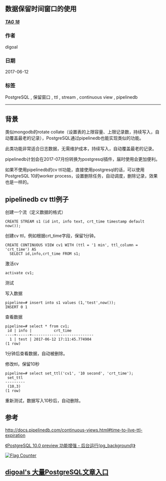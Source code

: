 ## 数据保留时间窗口的使用  
##### [TAG 18](../class/18.md)
      
### 作者      
digoal      
      
### 日期      
2017-06-12      
      
### 标签      
PostgreSQL , 保留窗口 , ttl , stream , continuous view , pipelinedb  
      
----      
      
## 背景      
类似mongodb的rotate collate（设置表的上限容量、上限记录数，持续写入，自动覆盖最老的记录），PostgreSQL通过pipelinedb也能实现类似的功能。  
  
此类功能非常适合日志数据，无需维护成本，持续写入，自动覆盖最老的记录。  
  
pipelinedb计划会在2017-07月份转换为postgresql插件，届时使用会更加便利。  
  
如果不使用pipelinedb的cv ttl功能，直接使用postgresql的话，可以使用PostgreSQL 10的worker process，设置删除任务，自动调度，删除记录，效果也是一样的。  
  
## pipelinedb cv ttl例子  
创建一个流（定义数据的格式）  
  
```  
CREATE STREAM s1 (id int, info text, crt_time timestamp default now());  
```  
  
创建cv ttl，例如根据crt_time字段，保留1分钟。  
  
```  
CREATE CONTINUOUS VIEW cv1 WITH (ttl = '1 min', ttl_column = 'crt_time') AS  
  SELECT id,info,crt_time FROM s1;  
```  
  
激活cv  
  
```  
activate cv1;  
```  
  
测试  
  
写入数据  
  
```  
pipeline=# insert into s1 values (1,'test',now());  
INSERT 0 1  
```  
  
查看数据  
  
```  
pipeline=# select * from cv1;  
 id | info |          crt_time            
----+------+----------------------------  
  1 | test | 2017-06-12 17:11:45.774904  
(1 row)  
```  
  
1分钟后查看数据，自动被删除。  
  
修改ttl，保留10秒  
  
```  
pipeline=# select set_ttl('cv1', '10 second', 'crt_time');  
 set_ttl   
---------  
 (10,3)  
(1 row)  
```  
  
重新测试，数据写入10秒后，自动删除。  
  
## 参考
http://docs.pipelinedb.com/continuous-views.html#time-to-live-ttl-expiration  
  
[《PostgreSQL 10.0 preview 功能增强 - 后台运行(pg_background)》](../201703/20170316_01.md)   
  
  
<a rel="nofollow" href="http://info.flagcounter.com/h9V1"  ><img src="http://s03.flagcounter.com/count/h9V1/bg_FFFFFF/txt_000000/border_CCCCCC/columns_2/maxflags_12/viewers_0/labels_0/pageviews_0/flags_0/"  alt="Flag Counter"  border="0"  ></a>  
  
  
  
  
  
  
## [digoal's 大量PostgreSQL文章入口](https://github.com/digoal/blog/blob/master/README.md "22709685feb7cab07d30f30387f0a9ae")
  
